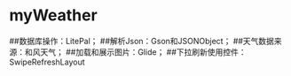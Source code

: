 # myWeather
##数据库操作：LitePal；
##解析Json：Gson和JSONObject； 
##天气数据来源：和风天气；
##加载和展示图片：Glide；
##下拉刷新使用控件：SwipeRefreshLayout
